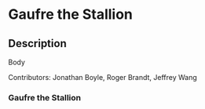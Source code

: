 # Gaufre the Stallion

## Description
Body

Contributors: Jonathan Boyle, Roger Brandt, Jeffrey Wang

### Gaufre the Stallion